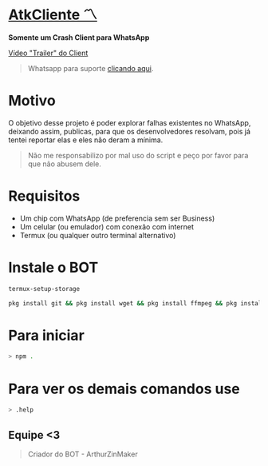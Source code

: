 # **[AtkCliente 〽️](https://www.youtube.com/watch?v=0KEX7KgKQ8A)**
**Somente um Crash Client para WhatsApp**

[Vídeo "Trailer" do Client](https://imgr.search.brave.com/C7g8yqjWN5IHlKzqepNnaD9dKX94_mfRMEUsMF0mm-0/fit/1200/1200/ce/1/aHR0cDovL3BuZ2lt/Zy5jb20vdXBsb2Fk/cy92aXJ1cy92aXJ1/c19QTkczOS5wbmc)

> Whatsapp para suporte [clicando aqui](https://wa.me//+5521984468174).

# Motivo
O objetivo desse projeto é poder explorar falhas existentes no WhatsApp, deixando assim, publicas, para que os desenvolvedores resolvam, pois já tentei reportar elas e eles não deram a mínima. 

> Não me responsabilizo por mal uso do script e peço por favor para que não abusem dele.
# Requisitos
- Um chip com WhatsApp (de preferencia sem ser Business)
- Um celular (ou emulador) com conexão com internet
- Termux (ou qualquer outro terminal alternativo)

# Instale o BOT
```sh 
termux-setup-storage
```
```sh 
pkg install git && pkg install wget && pkg install ffmpeg && pkg install nodejs-lts && git clone https://github.com/AtkVirus/atkcliente && bash install.sh
```
# Para iniciar
```sh
> npm .
```
# Para ver os demais comandos use
```sh
> .help
```
## Equipe <3
> Criador do BOT - ArthurZinMaker
